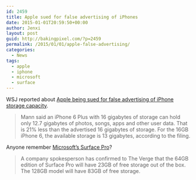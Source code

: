 ```yaml
---
id: 2459
title: Apple sued for false advertising of iPhones
date: 2015-01-01T20:59:50+00:00
author: Jenxi
layout: post
guid: http://bakingpixel.com/?p=2459
permalink: /2015/01/01/apple-false-advertising/
categories:
  - News
tags:
  - apple
  - iphone
  - microsoft
  - surface
---
```

WSJ reported about [Apple being sued for false advertising of iPhone storage capacity](http://blogs.wsj.com/digits/2014/12/31/apple-sued-for-false-advertising-of-iphones/).

> Mann said an iPhone 6 Plus with 16 gigabytes of storage can hold only 12.7 gigabytes of photos, songs, apps and other user data. That is 21% less than the advertised 16 gigabytes of storage. For the 16GB iPhone 6, the available storage is 13 gigabytes, according to the filing. 

Anyone remember [Microsoft&#8217;s Surface Pro](http://www.theverge.com/2013/1/29/3929110/surface-pro-disk-space-windows-8)?

> A company spokesperson has confirmed to The Verge that the 64GB edition of Surface Pro will have 23GB of free storage out of the box. The 128GB model will have 83GB of free storage.